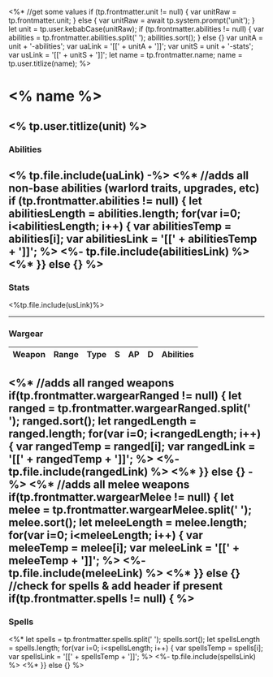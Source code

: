 <%* //get some values
  if (tp.frontmatter.unit != null) { var unitRaw = tp.frontmatter.unit;
  } else { var unitRaw = await tp.system.prompt('unit'); }
  let unit = tp.user.kebabCase(unitRaw);
  if (tp.frontmatter.abilities != null) { var abilities = tp.frontmatter.abilities.split(' ');
    abilities.sort(); } else {}
  var unitA = unit + '-abilities';
  var uaLink = '[[' + unitA + ']]';
  var unitS = unit + '-stats';
  var usLink = '[[' + unitS + ']]';
  let name = tp.frontmatter.name;
      name = tp.user.titlize(name);
%>
# <% name %>
## <% tp.user.titlize(unit) %>
### Abilities
<% tp.file.include(uaLink) -%>
<%*
  //adds all non-base abilities (warlord traits, upgrades, etc)
  if (tp.frontmatter.abilities != null) {
  let abilitiesLength = abilities.length;
  for(var i=0; i<abilitiesLength; i++) {
  	var abilitiesTemp = abilities[i];
	var abilitiesLink = '[[' + abilitiesTemp + ']]'; 
%>
<%- tp.file.include(abilitiesLink) %>
<%* }} else {} %>
---

### Stats

<%tp.file.include(usLink)%>

---

### Wargear

| Weapon | Range | Type | S   | AP  | D   | Abilities |
| ------ | ----- | ---- | --- | --- | --- | --------- |
<%* //adds all ranged weapons
  if(tp.frontmatter.wargearRanged != null) {
  let ranged = tp.frontmatter.wargearRanged.split(' ');
      ranged.sort();
  let rangedLength = ranged.length;
  for(var i=0; i<rangedLength; i++) {
  	var rangedTemp = ranged[i];
	var rangedLink = '[[' + rangedTemp + ']]';
%>
<%- tp.file.include(rangedLink) %>
<%* }} else {}  -%>
<%* //adds all melee weapons
  if(tp.frontmatter.wargearMelee != null) {
    let melee = tp.frontmatter.wargearMelee.split(' ');
    melee.sort();
	let meleeLength = melee.length;
  for(var i=0; i<meleeLength; i++) {
  	var meleeTemp = melee[i];
	var meleeLink = '[[' + meleeTemp + ']]'; %>
<%- tp.file.include(meleeLink) %>
<%* }} else {} 
  //check for spells & add header if present
  if(tp.frontmatter.spells != null) { %>
---

### Spells
  <%*
	let spells = tp.frontmatter.spells.split(' ');
    spells.sort();
    let spellsLength = spells.length;
  for(var i=0; i<spellsLength; i++) {
  	var spellsTemp = spells[i];
	var spellsLink = '[[' + spellsTemp + ']]'; %>
<%- tp.file.include(spellsLink) %>
<%* }} else {} %>
